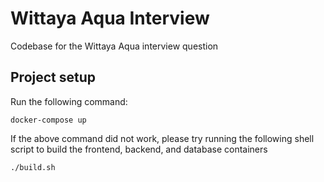 # Wittaya Aqua Interview
Codebase for the Wittaya Aqua interview question


## Project setup
Run the following command:
```
docker-compose up
```

If the above command did not work, please try running the following shell script to build the frontend, backend, and database containers
```
./build.sh
```